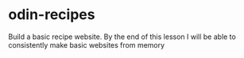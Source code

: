 # odin-recipes
Build a basic recipe website. 
By the end of this lesson I will be able to consistently make basic websites from memory